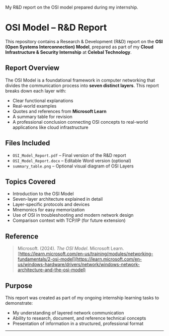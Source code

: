 My R&D report on the OSI model prepared during my internship.

# OSI Model – R&D Report

This repository contains a Research & Development (R&D) report on the **OSI (Open Systems Interconnection) Model**, prepared as part of my **Cloud Infrastructure & Security Internship** at **Celebal Technology**.

## Report Overview

The OSI Model is a foundational framework in computer networking that divides the communication process into **seven distinct layers**. This report breaks down each layer with:

- Clear functional explanations  
- Real-world examples  
- Quotes and references from **Microsoft Learn**  
- A summary table for revision  
- A professional conclusion connecting OSI concepts to real-world applications like cloud infrastructure

## Files Included

- `OSI_Model_Report.pdf` – Final version of the R&D report  
- `OSI_Model_Report.docx` – Editable Word version (optional)  
- `summary_table.png` – Optional visual diagram of OSI Layers

## Topics Covered

- Introduction to the OSI Model  
- Seven-layer architecture explained in detail  
- Layer-specific protocols and devices  
- Mnemonics for easy memorization  
- Use of OSI in troubleshooting and modern network design  
- Comparison context with TCP/IP (for future extension)

## Reference

> Microsoft. (2024). *The OSI Model*. Microsoft Learn.  
> [https://learn.microsoft.com/en-us/training/modules/networking-fundamentals/2-osi-model](https://learn.microsoft.com/en-us/windows-hardware/drivers/network/windows-network-architecture-and-the-osi-model)

## Purpose

This report was created as part of my ongoing internship learning tasks to demonstrate:
- My understanding of layered network communication  
- Ability to research, document, and reference technical concepts  
- Presentation of information in a structured, professional format

---



